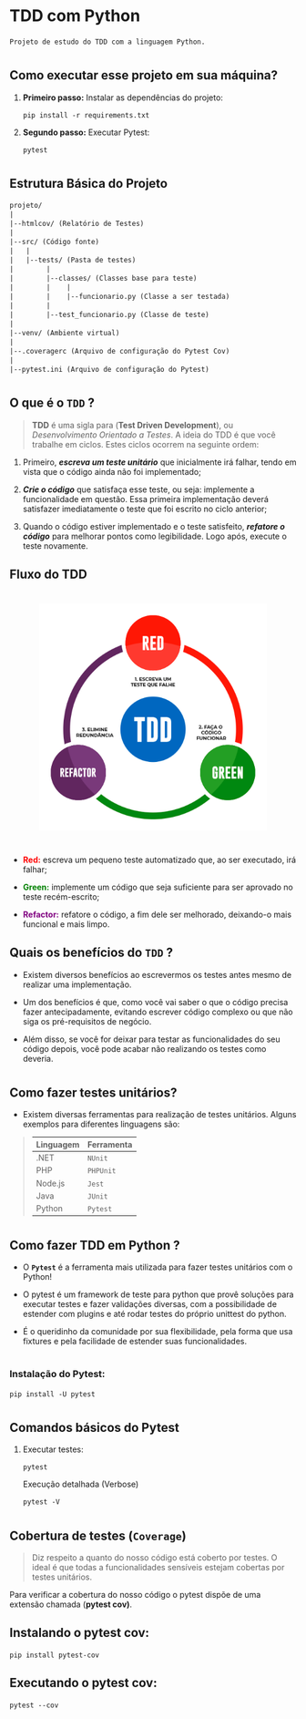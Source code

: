 # TDD com Python

`Projeto de estudo do TDD com a linguagem Python.`

#
## Como executar esse projeto em sua máquina?


1. **Primeiro passo:** Instalar as dependências do projeto:
   
   ~~~
   pip install -r requirements.txt  
   ~~~
2. **Segundo passo:** Executar Pytest:
   
   ~~~
   pytest
   ~~~
#
## **Estrutura Básica do Projeto**
~~~
projeto/
|
|--htmlcov/ (Relatório de Testes)
|
|--src/ (Código fonte)
|   |
|   |--tests/ (Pasta de testes)
|        |
|        |--classes/ (Classes base para teste)
|        |    |
|        |    |--funcionario.py (Classe a ser testada)
|        |
|        |--test_funcionario.py (Classe de teste)
|
|--venv/ (Ambiente virtual)
|
|--.coveragerc (Arquivo de configuração do Pytest Cov)
|
|--pytest.ini (Arquivo de configuração do Pytest)
~~~
#
## **O que é o ```TDD```** ?
>**TDD** é uma sigla para (**Test Driven Development**), ou *Desenvolvimento Orientado a Testes*. A ideia do TDD é que você trabalhe em ciclos. Estes ciclos ocorrem na seguinte ordem:

1. Primeiro, ***escreva um teste unitário*** que inicialmente irá falhar, tendo em vista que o código ainda não foi implementado;
   
2. ***Crie o código*** que satisfaça esse teste, ou seja: implemente a funcionalidade em questão. Essa primeira implementação deverá satisfazer imediatamente o teste que foi escrito no ciclo anterior;
   
3. Quando o código estiver implementado e o teste satisfeito, ***refatore o código*** para melhorar pontos como legibilidade. Logo após, execute o teste novamente.

   
## **Fluxo do TDD**
#
   
<div style="text-align:center">
    <img alt="ciclo tdd" src="./img-tdd.png" width="400px">
</div>

#

* <span style="color:red">**Red:**</span> escreva um pequeno teste automatizado que, ao ser executado, irá falhar;
  
* <span style="color:green">**Green:**</span> implemente um código que seja suficiente para ser aprovado no teste recém-escrito;
  
* <span style="color:purple">**Refactor:**</span>  refatore o código, a fim dele ser melhorado, deixando-o mais funcional e mais limpo.
  
## **Quais os benefícios do `TDD` ?**

* Existem diversos benefícios ao escrevermos os testes antes mesmo de realizar uma implementação.
   
*  Um dos benefícios é que, como você vai saber o que o código precisa fazer antecipadamente, evitando escrever código complexo ou que não siga os pré-requisitos de negócio.
*  Além disso, se você for deixar para testar as funcionalidades do seu código depois, você pode acabar não realizando os testes como deveria.
  
#
## **Como fazer testes unitários?**
  * Existem diversas ferramentas para realização de testes unitários. Alguns exemplos para diferentes linguagens são:



> Linguagem   | Ferramenta
> --------- | ------
> .NET | `NUnit`
> PHP  | `PHPUnit`
> Node.js | `Jest`
> Java | `JUnit`
> Python | `Pytest`
#
## **Como fazer TDD em Python ?**
* O **```Pytest```** é a ferramenta mais utilizada para fazer testes unitários com o Python! 
  
* O pytest é um framework de teste para python que provê soluções para executar testes e fazer validações diversas, com a possibilidade de estender com plugins e até rodar testes do próprio unittest do python.
* É o queridinho da comunidade por sua flexibilidade, pela forma que usa fixtures e pela facilidade de estender suas funcionalidades.
  
#
### **Instalação do Pytest:**
~~~~
pip install -U pytest
~~~~
#
## Comandos básicos do Pytest

1. Executar testes:
   
   ~~~
   pytest
   ~~~
   Execução detalhada (Verbose)
   ~~~
   pytest -V
   ~~~

#
## **Cobertura de testes (`Coverage`)**
> Diz respeito a quanto do nosso código está coberto por testes. O ideal é que todas a funcionalidades sensíveis estejam cobertas por testes unitários.

Para verificar a cobertura do nosso código o pytest dispõe de uma extensão chamada (**pytest cov)**.

## Instalando o pytest cov:
~~~
pip install pytest-cov
~~~
## Executando o pytest cov:
~~~
pytest --cov
~~~


